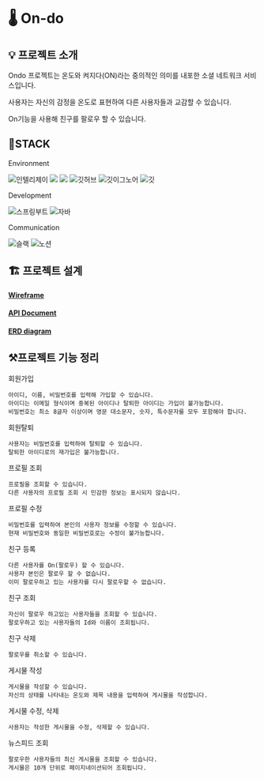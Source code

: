 # 🌡️ On-do

## 💡 프로젝트 소개

Ondo 프로젝트는 온도와 켜지다(ON)라는 중의적인 의미를 내포한 소셜 네트워크 서비스입니다.

사용자는 자신의 감정을 온도로 표현하여 다른 사용자들과 교감할 수 있습니다.

On기능을 사용해 친구를 팔로우 할 수 있습니다.

## 🚀STACK

Environment


![인텔리제이](   https://img.shields.io/badge/IntelliJ_IDEA-000000.svg?style=for-the-badge&logo=intellij-idea&logoColor=white)
![](https://img.shields.io/badge/Gradle-02303a?style=for-the-badge&logo=gradle&logoColor=white)
![](https://img.shields.io/badge/Postman-ff6c37?style=for-the-badge&logo=postman&logoColor=white)
![깃허브](https://img.shields.io/badge/GitHub-100000?style=for-the-badge&logo=github&logoColor=white)
![깃이그노어](https://img.shields.io/badge/gitignore.io-204ECF?style=for-the-badge&logo=gitignore.io&logoColor=white)
![깃](https://img.shields.io/badge/GIT-E44C30?style=for-the-badge&logo=git&logoColor=white)

Development

![스프링부트](https://img.shields.io/badge/SpringBoot-6db33f?style=for-the-badge&logo=springboot&logoColor=white)
![자바](https://img.shields.io/badge/Java-ED8B00?style=for-the-badge&logo=openjdk&logoColor=white)

Communication

![슬랙](  https://img.shields.io/badge/Slack-4A154B?style=for-the-badge&logo=slack&logoColor=white)
![노션](https://img.shields.io/badge/Notion-000000?style=for-the-badge&logo=notion&logoColor=white)

## 🏗️ 프로젝트 설계

#### [Wireframe](https://app.diagrams.net/#G1RcLdWvKKMh_7lyUwlDD0fZw9KPu_snqT#{%22pageId%22:%2203018318-947c-dd8e-b7a3-06fadd420f32%22})

#### [API Document](https://documenter.getpostman.com/view/37564576/2sAXjNWqFm)

#### [ERD diagram](https://www.erdcloud.com/d/HENWahcE3QRN2q6Yk)

## ⚒️프로젝트 기능 정리

회원가입

    아이디, 이름, 비밀번호를 입력해 가입할 수 있습니다.
    아이디는 이메일 형식이며 중복된 아이디나 탈퇴한 아이디는 가입이 불가능합니다.
    비밀번호는 최소 8글자 이상이며 영문 대소문자, 숫자, 특수문자를 모두 포함해야 합니다.

회원탈퇴

    사용자는 비밀번호를 입력하여 탈퇴할 수 있습니다.
    탈퇴한 아이디로의 재가입은 불가능합니다.

프로필 조회

    프로필을 조회할 수 있습니다.
    다른 사용자의 프로필 조회 시 민감한 정보는 표시되지 않습니다.

프로필 수정

    비밀번호를 입력하여 본인의 사용자 정보를 수정할 수 있습니다.
    현재 비밀번호와 동일한 비밀번호로는 수정이 불가능합니다.

친구 등록

    다른 사용자를 On(팔로우) 할 수 있습니다.
    사용자 본인은 팔로우 할 수 없습니다.
    이미 팔로우하고 있는 사용자를 다시 팔로우할 수 없습니다.

친구 조회

    자신이 팔로우 하고있는 사용자들을 조회할 수 있습니다.
    팔로우하고 있는 사용자들의 Id와 이름이 조회됩니다.

친구 삭제

    팔로우를 취소할 수 있습니다.

게시물 작성

    게시물을 작성할 수 있습니다.
    자신의 상태를 나타내는 온도와 제목 내용을 입력하여 게시물을 작성합니다.

게시물 수정, 삭제

    사용자는 작성한 게시물을 수정, 삭제할 수 있습니다.
    
뉴스피드 조회

    팔로우한 사용자들의 최신 게시물을 조회할 수 있습니다.
    게시물은 10개 단위로 페이지네이션되어 조회됩니다.